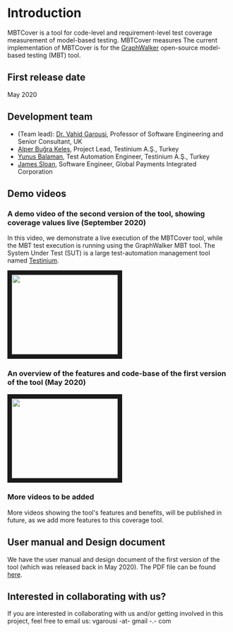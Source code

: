 # Introduction
MBTCover is a tool for code-level and requirement-level test coverage measurement of model-based testing. 
MBTCover measures 
The current implementation of MBTCover is for the [GraphWalker](http://graphwalker.github.io) open-source model-based testing (MBT) tool.

## First release date
May 2020

## Development team 
* (Team lead): [Dr. Vahid Garousi](https://www.vgarousi.com), Professor of Software Engineering and Senior Consultant, UK
* [Alper Buğra Keleş](https://www.linkedin.com/in/alperbugrakeles/), Project Lead, Testinium A.Ş., Turkey
* [Yunus Balaman](https://www.linkedin.com/in/yunus-balaman-100235159/), Test Automation Engineer, Testinium A.Ş., Turkey
* [James Sloan](https://www.linkedin.com/in/james-sloan-3b39a2150/), Software Engineer, Global Payments Integrated Corporation

## Demo videos
### A demo video of the second version of the tool, showing coverage values live (September 2020)
In this video, we demonstrate a live execution of the MBTCover tool, while the MBT test execution is running using the GraphWalker MBT tool. The System Under Test (SUT) is a large test-automation management tool named [Testinium](http://testinium.com).

<a href="https://youtu.be/S9dVMUIuxgw" target="_blank"><img src="http://img.youtube.com/vi/S9dVMUIuxgw/0.jpg" 
 width="240" height="180" border="10" /></a>

### An overview of the features and code-base of the first version of the tool (May 2020)

<a href="http://www.youtube.com/watch?feature=player_embedded&v=zT3zq-WhgAQ" target="_blank"><img src="http://img.youtube.com/vi/zT3zq-WhgAQ/0.jpg" 
 width="240" height="180" border="10" /></a>

### More videos to be added
More videos showing the tool's features and benefits, will be published in future, as we add more features to this coverage tool.

## User manual and Design document
We have the user manual and design document of the first version of the tool (which was released back in May 2020). The PDF file can be found [here](https://github.com/vgarousi/MBTCover/blob/master/docs/MBTCover-User%20guide%20and%20Design%20document-May%2010.pdf). 

## Interested in collaborating with us?
If you are interested in collaborating with us and/or getting involved in this project, feel free to email us: vgarousi -at- gmail -.- com
